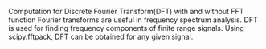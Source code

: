 Computation for Discrete Fourier Transform(DFT) with and without FFT function
Fourier transforms are useful in frequency spectrum analysis.
DFT is used for finding frequency components of finite range signals. Using scipy.fftpack, DFT can be obtained for any given signal. 

 
 
